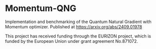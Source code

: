 # Momentum-QNG
Implementation and benchmarking of the Quantum Natural Gradient with Momentum optimizer. Published at https://arxiv.org/abs/2409.01978

This project has received funding through the EURIZON project, which is funded by the European Union
under grant agreement No.871072.
